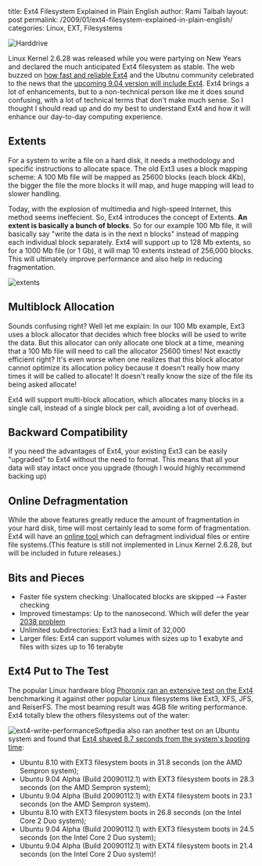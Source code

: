 title: Ext4 Filesystem Explained in Plain English
author: Rami Taibah 
layout: post
permalink: /2009/01/ext4-filesystem-explained-in-plain-english/
categories: Linux, EXT, Filesystems 

![Harddrive]({filename}/images/harddrive.jpg)

Linux Kernel 2.6.28 was released while you were partying on New Years and declared the much anticipated Ext4 filesystem as stable. The web buzzed on [how fast and reliable Ext4](http://arstechnica.com/journals/linux.ars/2009/01/12/super-fast-ext4-filesystem-arrives-in-ubuntu-9-04) and the Ubutnu community celebrated to the news that the [upcoming 9.04 version will include Ext4](http://www.linux-magazine.com/online/news/ubuntu_9_04_supports_ext4). Ext4 brings a lot of enhancements, but to a non-technical person like me it does sound confusing, with a lot of technical terms that don't make much sense. So I thought I should read up and do my best to understand Ext4 and how it will enhance our day-to-day computing experience.

## Extents

For a system to write a file on a hard disk, it needs a methodology and specific instructions to allocate space. The old Ext3 uses a block mapping scheme: A 100 Mb file will be mapped as 25600 blocks (each block 4Kb), the bigger the file the more blocks it will map, and huge mapping will lead to slower handling.

Today, with the explosion of multimedia and high-speed Internet, this method seems ineffecient. So, Ext4 introduces the concept of Extents. **An extent is basically a bunch of blocks**. So for our example 100 Mb file, it will basically say "write the data is in the next n blocks" instead of mapping each individual block separately. Ext4 will support up to 128 Mb extents, so for a 1000 Mb file (or 1 Gb), it will map 10 extents instead of 256,000 blocks. This will ultimately improve performance and also help in reducing fragmentation.


![extents]({filename}/images/extents.png)

## Multiblock Allocation

Sounds confusing right? Well let me explain: In our 100 Mb example, Ext3 uses a block allocator that decides which free blocks will be used to write the data. But this allocator can only allocate one block at a time, meaning that a 100 Mb file will need to call the allocator 25600 times! Not exactly efficient right? It's even worse when one realizes that this block allocator cannot optimize its allocation policy because it doesn't really how many times it will be called to allocate! It doesn't really know the size of the file its being asked allocate!

Ext4 will support multi-block allocation, which allocates many blocks in a single call, instead of a single block per call, avoiding a lot of overhead.

## Backward Compatibility

If you need the advantages of Ext4, your existing Ext3 can be easily "upgraded" to Ext4 without the need to format. This means that all your data will stay intact once you upgrade (though I would highly recommend backing up)

## Online Defragmentation

While the above features greatly reduce the amount of fragmentation in your hard disk, time will most certainly lead to some form of fragmentation. Ext4 will have an [online tool ](http://www.kernel.org/pub/linux/kernel/people/tytso/ext4-patches/2.6.28-ext4-3/broken-out/defrag-09-online-defrag-command)which can defragment individual files or entire file systems.(This feature is still not implemented in Linux Kernel 2.6.28, but will be included in future releases.)

## Bits and Pieces

* Faster file system checking: Unallocated blocks are skipped --> Faster checking
* Improved timestamps: Up to the nanosecond. Which will defer the year [2038 problem](http://en.wikipedia.org/wiki/Year_2038_Problem)
* Unlimited subdirectories: Ext3 had a limit of 32,000
* Larger files: Ext4  can support volumes with sizes up to 1 exabyte and files with sizes up to 16 terabyte

## Ext4 Put to The Test

The popular Linux hardware blog [Phoronix ran an extensive test on the Ext4 ](http://www.phoronix.com/scan.php?page=article&item=ubuntu_ext4&num=1)benchmarking it against other popular Linux filesystems like Ext3, XFS, JFS, and ReiserFS. The most beaming result was 4GB file writing performance. Ext4 totally blew the others filesystems out of the water:


![ext4-write-performance](http://192.168.1.33/blog2/wp-content/uploads/2009/01/ext4-write-performance.png)Softpedia also ran another test on an Ubuntu system and found that [Ext4 shaved 8.7 seconds from the system's booting time](http://news.softpedia.com/news/Ubuntu-9-04-Boots-in-21-4-Seconds-101885.shtml):

* Ubuntu 8.10 with EXT3 filesystem boots in 31.8 seconds (on the AMD Sempron system);
* Ubuntu 9.04 Alpha (Build 20090112.1) with EXT3 filesystem boots in 28.3 seconds (on the AMD Sempron system);
* Ubuntu 9.04 Alpha (Build 20090112.1) with EXT4 filesystem boots in 23.1 seconds (on the AMD Sempron system).
* Ubuntu 8.10 with EXT3 filesystem boots in 26.8 seconds (on the Intel Core 2 Duo system);
* Ubuntu 9.04 Alpha (Build 20090112.1) with EXT3 filesystem boots in 24.5 seconds (on the Intel Core 2 Duo system);
* Ubuntu 9.04 Alpha (Build 20090112.1) with EXT4 filesystem boots in 21.4 seconds (on the Intel Core 2 Duo system)!
